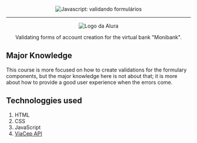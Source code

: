 <p align="center"> <img src="https://imgur.com/mIBmcEL.png" alt="Javascript: validando formulários"> </p>

<hr>

<p align="center"> <img src="https://github.com/MonicaHillman/aluraplay-requisicoes/blob/main/img/logo.png" alt="Logo da Alura"> </p>
<p align="center">Validating forms of account creation for the virtual bank "Monibank".</p>

## Major Knowledge 
This course is more focused on how to create validations for the formulary components, but the major knowledge here is not about that; it is more about how to provide a good user experience when the errors come.

## Technologgies used

1. HTML </li>
2. CSS </li>
3. JavaScript </li>
4. [ViaCep API](https://viacep.com.br/) </li>
